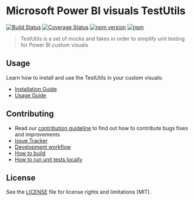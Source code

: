 # Microsoft Power BI visuals TestUtils
[![Build Status](https://travis-ci.org/Microsoft/powerbi-visuals-utils-testutils.svg?branch=master)](https://travis-ci.org/Microsoft/powerbi-visuals-utils-testutils) [![Coverage Status](https://coveralls.io/repos/github/Microsoft/powerbi-visuals-utils-testutils/badge.svg?branch=master)](https://coveralls.io/github/Microsoft/powerbi-visuals-utils-testutils?branch=master) [![npm version](https://img.shields.io/npm/v/powerbi-visuals-utils-testutils.svg)](https://www.npmjs.com/package/powerbi-visuals-utils-testutils) [![npm](https://img.shields.io/npm/dm/powerbi-visuals-utils-testutils.svg)](https://www.npmjs.com/package/powerbi-visuals-utils-testutils)

> TestUtils is a set of mocks and fakes in order to simplify unit testing for Power BI custom visuals

## Usage
Learn how to install and use the TestUtils in your custom visuals:
* [Installation Guide](./docs/usage/installation-guide.md)
* [Usage Guide](./docs/usage/usage-guide.md)

## Contributing
* Read our [contribution guideline](./CONTRIBUTING.md) to find out how to contribute bugs fixes and improvements
* [Issue Tracker](https://github.com/Microsoft/powerbi-visuals-utils-testutils/issues)
* [Development workflow](./docs/dev/development-workflow.md)
* [How to build](./docs/dev/development-workflow.md#how-to-build)
* [How to run unit tests locally](./docs/dev/development-workflow.md#how-to-run-unit-tests-locally)

## License
See the [LICENSE](./LICENSE) file for license rights and limitations (MIT).
